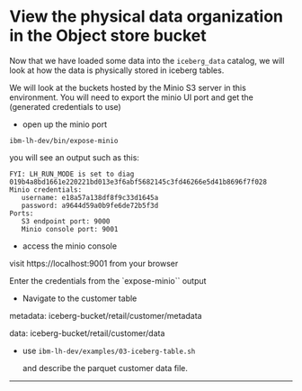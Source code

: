 #  View the physical data organization in the Object store bucket

Now that we have loaded some data into the `iceberg_data` catalog, we will look at how the data is physically stored in iceberg tables.

We will look at the buckets hosted by the Minio S3 server in this environment.  You will need to export the minio UI port and get the (generated credentials to use)

- open up the minio port

```
ibm-lh-dev/bin/expose-minio
``` 

you will see an output such as this:

 ```
FYI: LH_RUN_MODE is set to diag
019b4a8bd1661e220221bd013e3f6abf5682145c3fd46266e5d41b8696f7f028
Minio credentials:
    username: e18a57a138df8f9c33d1645a
    password: a9644d59a0b9fe6de72b5f3d
Ports:
    S3 endpoint port: 9000
    Minio console port: 9001 
 ```

- access the minio console 

visit https://localhost:9001 from your browser

Enter the credentials from the `expose-minio`` output

- Navigate to the customer table
 
 metadata:  iceberg-bucket/retail/customer/metadata

 data: iceberg-bucket/retail/customer/data

- use `ibm-lh-dev/examples/03-iceberg-table.sh` 

  and describe the parquet customer data file.

---
